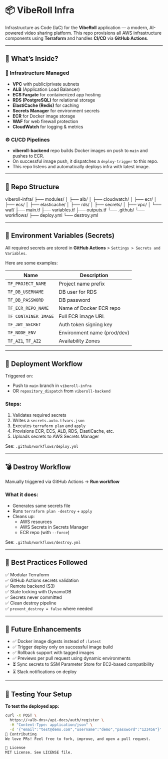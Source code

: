 # 📦 VibeRoll Infra

Infrastructure as Code (IaC) for the **VibeRoll** application — a modern, AI-powered video sharing platform. This repo provisions all AWS infrastructure components using **Terraform** and handles **CI/CD** via **GitHub Actions**.

---

## 🚀 What’s Inside?

### 🔧 Infrastructure Managed
- **VPC** with public/private subnets
- **ALB** (Application Load Balancer)
- **ECS Fargate** for containerized app hosting
- **RDS (PostgreSQL)** for relational storage
- **ElastiCache (Redis)** for caching
- **Secrets Manager** for environment secrets
- **ECR** for Docker image storage
- **WAF** for web firewall protection
- **CloudWatch** for logging & metrics

### ⚙️ CI/CD Pipelines
- **viberoll-backend** repo builds Docker images on push to `main` and pushes to ECR.
- On successful image push, it dispatches a `deploy-trigger` to this repo.
- This repo listens and automatically deploys infra with latest image.

---

## 📁 Repo Structure

viberoll-infra/
├── modules/
│ ├── alb/
│ ├── cloudwatch/
│ ├── ecr/
│ ├── ecs/
│ ├── elasticache/
│ ├── rds/
│ ├── secrets/
│ ├── vpc/
│ └── waf/
├── main.tf
├── variables.tf
├── outputs.tf
└── .github/
└── workflows/
├── deploy.yml
└── destroy.yml



---

## 🔐 Environment Variables (Secrets)

All required secrets are stored in **GitHub Actions** > `Settings > Secrets and Variables`.

Here are some examples:

| Name                      | Description                    |
|---------------------------|--------------------------------|
| `TF_PROJECT_NAME`         | Project name prefix            |
| `TF_DB_USERNAME`          | DB user for RDS                |
| `TF_DB_PASSWORD`          | DB password                    |
| `TF_ECR_REPO_NAME`        | Name of Docker ECR repo        |
| `TF_CONTAINER_IMAGE`      | Full ECR image URL             |
| `TF_JWT_SECRET`           | Auth token signing key         |
| `TF_NODE_ENV`             | Environment name (prod/dev)    |
| `TF_AZ1`, `TF_AZ2`        | Availability Zones             |

---

## 🚀 Deployment Workflow

Triggered on:
- Push to `main` branch in `viberoll-infra`
- OR `repository_dispatch` from `viberoll-backend`

### Steps:
1. Validates required secrets
2. Writes a `secrets.auto.tfvars.json`
3. Executes `terraform plan` and `apply`
4. Provisions ECR, ECS, ALB, RDS, ElastiCache, etc.
5. Uploads secrets to AWS Secrets Manager

See: `.github/workflows/deploy.yml`

---

## 💣 Destroy Workflow

Manually triggered via GitHub Actions → **Run workflow**

### What it does:
- Generates same secrets file
- Runs `terraform plan -destroy` + `apply`
- Cleans up:
  - AWS resources
  - AWS Secrets in Secrets Manager
  - ECR repo (with `--force`)

See: `.github/workflows/destroy.yml`

---

## 🧠 Best Practices Followed

✅ Modular Terraform  
✅ GitHub Actions secrets validation  
✅ Remote backend (S3)  
✅ State locking with DynamoDB  
✅ Secrets never committed  
✅ Clean destroy pipeline  
✅ `prevent_destroy = false` where needed  

---

## 🧩 Future Enhancements

- ✅ Docker image digests instead of `:latest`
- ✅ Trigger deploy only on successful image build
- ✅ Rollback support with tagged images
- ✅ Previews per pull request using dynamic environments
- ⏳ Sync secrets to SSM Parameter Store for EC2-based compatibility
- ⏳ Slack notifications on deploy

---

## 🧪 Testing Your Setup

**To test the deployed app:**

```bash
curl -X POST \
  https://<alb-dns>/api-docs/auth/register \
  -H "Content-Type: application/json" \
  -d '{"email":"test@demo.com","username":"demo","password":"123456"}'
🤝 Contributing
We love PRs! Feel free to fork, improve, and open a pull request.

📜 License
MIT License. See LICENSE file.
